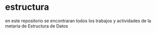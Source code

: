 # estructura
en este repositorio se encontraran todos los trabajos y actividades de la metaria de Estructura de Datos
